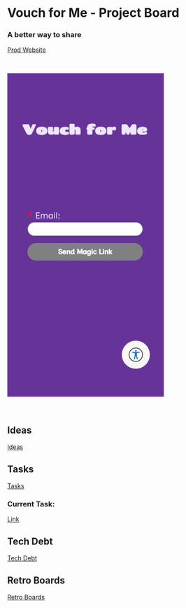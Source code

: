 # Vouch for Me - Project Board

### A better way to share

[Prod Website](https://alexwilliams.site/)

<br>

![<PROJECT_NAME> Screenshot](assets/images/project.png)

<br>

## Ideas

[Ideas](./IDEAS.md)

## Tasks

[Tasks](./TASKS.md)

### Current Task:

[Link](./TASKS.md#project_abbreviation-task_number---task_title)

## Tech Debt

[Tech Debt](./TECH-DEBT.md)


## Retro Boards

[Retro Boards](./RETROS.md)